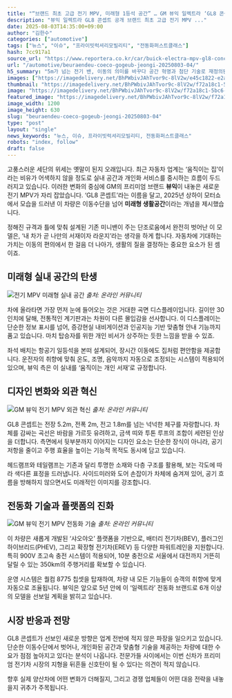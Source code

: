 ```yaml
---
title: "“브랜드 최초 고급 전기 MPV, 미래형 1등석 공간” … GM 뷰익 일렉트라 ‘GL8 콘셉트’, 5.2m 전기 MPV 등장"
description: "뷰익 일렉트라 GL8 콘셉트 공개 브랜드 최초 고급 전기 MPV ..."
date: 2025-08-03T14:35:00+09:00
author: "김한수"
categories: ["automotive"]
tags: ["뉴스", "이슈", "프라이빗럭셔리모빌리티", "전동화퍼스트클래스"]
hash: 7cc917a1
source_url: "https://www.reportera.co.kr/car/buick-electra-mpv-gl8-concept/"
url: "/automotive/beuraendeu-coeco-gogeub-jeongi-20250803-04/"
h5_summary: "5m가 넘는 전기 밴, 이동의 의미를 바꾸다 공간 혁명과 첨단 기술로 재정의된 프리미엄"
images: ["https://imagedelivery.net/BhPWbivJAhTvor9c-8lV2w/e45c1822-e2a8-4d55-6b41-6f4a56864d00/public", "https://imagedelivery.net/BhPWbivJAhTvor9c-8lV2w/f72a18c1-5bc6-4463-36ad-689afd75fc00/public", "https://imagedelivery.net/BhPWbivJAhTvor9c-8lV2w/48863688-90d7-4dc1-7999-06fe13e60700/public", "https://imagedelivery.net/BhPWbivJAhTvor9c-8lV2w/ee1eda27-571a-47fe-c2c2-56dd948e8b00/public"]
thumbnail: "https://imagedelivery.net/BhPWbivJAhTvor9c-8lV2w/f72a18c1-5bc6-4463-36ad-689afd75fc00/public"
image: "https://imagedelivery.net/BhPWbivJAhTvor9c-8lV2w/f72a18c1-5bc6-4463-36ad-689afd75fc00/public"
featured_image: "https://imagedelivery.net/BhPWbivJAhTvor9c-8lV2w/f72a18c1-5bc6-4463-36ad-689afd75fc00/public"
image_width: 1200
image_height: 630
slug: "beuraendeu-coeco-gogeub-jeongi-20250803-04"
type: "post"
layout: "single"
news_keywords: "뉴스, 이슈, 프라이빗럭셔리모빌리티, 전동화퍼스트클래스"
robots: "index, follow"
draft: false
---
```


고풍스러운 세단의 위세는 옛말이 된지 오래입니다. 최근 자동차 업계는 ‘움직이는 집’이라는 비유가 어색하지 않을 정도로 실내 공간과 개인화 서비스를 중시하는 흐름이 두드러지고 있습니다. 이러한 변화의 중심에 GM의 프리미엄 브랜드 **뷰익**이 내놓은 새로운 전기 MPV가 자리 잡았습니다. ‘GL8 콘셉트’라는 이름을 달고, 2025년 상하이 모터쇼에서 모습을 드러낸 이 차량은 이동수단을 넘어 **미래형 생활공간**이라는 개념을 제시했습니다.

정해진 규격과 틀에 맞춰 설계된 기존 미니밴이 주는 단조로움에서 완전히 벗어난 이 모델은, ‘내 차가 곧 나만의 서재이자 라운지’라는 생각을 하게 합니다. 자동차에 기대하는 가치는 이동의 편의에서 한 걸음 더 나아가, 생활의 질을 결정하는 중요한 요소가 된 셈이죠.

## 미래형 실내 공간의 탄생

![전기 MPV 미래형 실내 공간](https://imagedelivery.net/BhPWbivJAhTvor9c-8lV2w/ee1eda27-571a-47fe-c2c2-56dd948e8b00/public)
*출처: 온라인 커뮤니티*


차에 올라타면 가장 먼저 눈에 들어오는 것은 거대한 곡면 디스플레이입니다. 길이만 30인치에 달해, 전통적인 계기판과는 차원이 다른 몰입감을 선사합니다. 이 디스플레이는 단순한 정보 표시를 넘어, 증강현실 내비게이션과 인공지능 기반 맞춤형 안내 기능까지 품고 있습니다. 마치 탑승자를 위한 개인 비서가 상주하는 듯한 느낌을 받을 수 있죠.

좌석 배치는 항공기 일등석을 본떠 설계되어, 장시간 이동에도 집처럼 편안함을 제공합니다. 운전자의 취향에 맞춰 온도, 조명, 음악까지 자동으로 조정되는 시스템이 적용되어 있으며, 뷰익 측은 이 실내를 ‘움직이는 개인 서재’로 규정합니다.

## 디자인 변화와 외관 혁신

![GM 뷰익 전기 MPV 외관 혁신](https://imagedelivery.net/BhPWbivJAhTvor9c-8lV2w/e45c1822-e2a8-4d55-6b41-6f4a56864d00/public)
*출처: 온라인 커뮤니티*


GL8 콘셉트는 전장 5.2m, 전폭 2m, 전고 1.8m를 넘는 넉넉한 체구를 자랑합니다. 차체를 감싸는 곡선은 바람을 가르듯 유려하고, 금색 띠와 투톤 루프의 조합이 세련된 인상을 더합니다. 측면에서 뒷부분까지 이어지는 디자인 요소는 단순한 장식이 아니라, 공기 저항을 줄이고 주행 효율을 높이는 기능적 목적도 동시에 담고 있습니다.

헤드램프와 테일램프는 기존과 달리 투명한 소재와 다층 구조를 활용해, 보는 각도에 따라 색다른 표정을 드러냅니다. 사이드미러와 도어 손잡이가 차체에 숨겨져 있어, 공기 흐름을 방해하지 않으면서도 미래적인 이미지를 강조합니다.

## 전동화 기술과 플랫폼의 진화

![GM 뷰익 전기 MPV 전동화 기술](https://imagedelivery.net/BhPWbivJAhTvor9c-8lV2w/48863688-90d7-4dc1-7999-06fe13e60700/public)
*출처: 온라인 커뮤니티*


이 차량은 새롭게 개발된 ‘샤오야오’ 플랫폼을 기반으로, 배터리 전기차(BEV), 플러그인 하이브리드(PHEV), 그리고 확장형 전기차(EREV) 등 다양한 파워트레인을 지원합니다. 특히 900V 초고속 충전 시스템이 적용되어, 10분 충전으로 서울에서 대전까지 거뜬히 달릴 수 있는 350km의 주행거리를 확보할 수 있습니다.

운영 시스템은 퀄컴 8775 칩셋을 탑재하여, 차량 내 모든 기능들이 승객의 취향에 맞게 자동으로 조율됩니다. 뷰익은 앞으로 5년 안에 이 ‘일렉트라’ 전동화 브랜드로 6개 이상의 모델을 선보일 계획을 밝히고 있습니다.

## 시장 반응과 전망

GL8 콘셉트가 선보인 새로운 방향은 업계 전반에 적지 않은 파장을 일으키고 있습니다. 단순한 이동수단에서 벗어나, 개인화된 공간과 맞춤형 기술을 제공하는 차량에 대한 수요가 점점 높아지고 있다는 분석이 나옵니다. 전문가들 사이에서는 이번 신차가 프리미엄 전기차 시장의 지형을 뒤흔들 신호탄이 될 수 있다는 의견이 적지 않습니다.

향후 실제 양산차에 어떤 변화가 더해질지, 그리고 경쟁 업체들이 어떤 대응 전략을 내놓을지 귀추가 주목됩니다.
